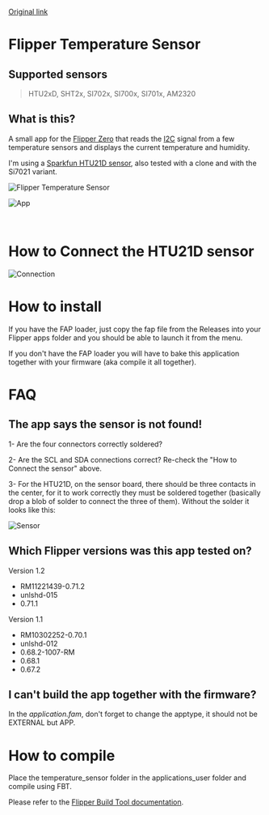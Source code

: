 [Original link](https://github.com/Mywk/FlipperTemperatureSensor)

# Flipper Temperature Sensor

## Supported sensors

> HTU2xD, SHT2x, SI702x, SI700x, SI701x, AM2320

## What is this?

A small app for the [Flipper Zero](https://flipperzero.one) that reads the [I2C](https://en.wikipedia.org/wiki/I%C2%B2C) signal from a few temperature sensors and displays the current temperature and humidity.

I'm using a [Sparkfun HTU21D sensor](https://learn.sparkfun.com/tutorials/htu21d-humidity-sensor-hookup-guide), also tested with a clone and with the Si7021 variant.

![Flipper Temperature Sensor](images/Flipper.png)

![App](images/App.png)

<br/>

# How to Connect the HTU21D sensor
![Connection](images/Connection.png)


# How to install

If you have the FAP loader, just copy the fap file from the Releases into your Flipper apps folder and you should be able to launch it from the menu.

If you don't have the FAP loader you will have to bake this application together with your firmware (aka compile it all together).

# FAQ

## The app says the sensor is not found!

1- Are the four connectors correctly soldered?

2- Are the SCL and SDA connections correct? Re-check the "How to Connect the sensor" above.

3- For the HTU21D, on the sensor board, there should be three contacts in the center, for it to work correctly they must be soldered together (basically drop a blob of solder to connect the three of them). Without the solder it looks like this:

![Sensor](images/Sensor.png)

## Which Flipper versions was this app tested on?

Version 1.2
- RM11221439-0.71.2
- unlshd-015
- 0.71.1 

Version 1.1
- RM10302252-0.70.1
- unlshd-012
- 0.68.2-1007-RM
- 0.68.1
- 0.67.2

## I can't build the app together with the firmware?

In the *application.fam*, don't forget to change the apptype, it should not be EXTERNAL but APP.

# How to compile

Place the temperature_sensor folder in the applications_user folder and compile using FBT.

Please refer to the [Flipper Build Tool documentation](https://github.com/flipperdevices/flipperzero-firmware/blob/dev/documentation/fbt.md).